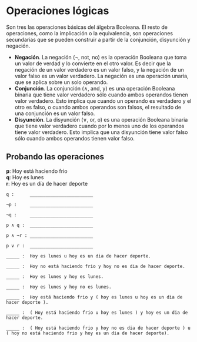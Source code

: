 # Operaciones lógicas

Son tres las operaciones básicas del álgebra Booleana. El resto de operaciones, como la implicación o la equivalencia, son operaciones secundarias que se pueden construir a partir de la conjunción, disyunción y negación.

* **Negación**. La negación (¬, not, no) es la operación Booleana que toma un valor de verdad y lo convierte en el otro valor. Es decir que la negación de un valor verdadero es un valor falso, y la negación de un valor falso es un valor verdadero. La negación es una operación unaria, que se aplica sobre un solo operando.
* **Conjunción**. La conjunción (∧, and, y) es una operación Booleana binaria que tiene valor verdadero sólo cuando ambos operandos tienen valor verdadero. Esto implica que cuando un operando es verdadero y el otro es falso, o cuando ambos operandos son falsos, el resultado de una conjunción es un valor falso.
* **Disyunción**. La disyunción (∨, or, o) es una operación Booleana binaria que tiene valor verdadero cuando por lo menos uno de los operandos tiene valor verdadero. Esto implica que una disyunción tiene valor falso sólo cuando ambos operandos tienen valor falso.

## Probando las operaciones
**p**: Hoy está haciendo frio  
**q**: Hoy es lunes  
**r**: Hoy es un día de hacer deporte

```
q :      ________________________  

¬p :     ________________________

¬q :     ________________________

p ∧ q :  ________________________

p ∧ ¬r : ________________________

p v r :  ________________________

_____ :  Hoy es lunes u hoy es un dia de hacer deporte.

_____ :  Hoy no está haciendo frio y hoy no es dia de hacer deporte.

_____ :  Hoy es lunes y hoy es lunes.

_____ :  Hoy es lunes y hoy no es lunes.

_____ :  Hoy está haciendo frio y ( hoy es lunes u hoy es un dia de hacer deporte ).

_____ :  ( Hoy está haciendo frio u hoy es lunes ) y hoy es un dia de hacer deporte. 

_____ :  ( Hoy está haciendo frio y hoy no es dia de hacer deporte ) u ( hoy no está haciendo frio y hoy es un dia de hacer deporte). 


```

